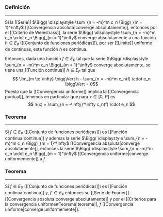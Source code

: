 ### Definición 
---
Si la [[Serie]] $\Bigg( \displaystyle \sum_{n = -m}^m c_n \Bigg)_{m = 1}^\infty$  [[Convergencia absoluta|converge absolutamente]], entonces por el [[Criterio de Weiestrass]], la serie $\Bigg( \displaystyle \sum_{n = -m}^m c_n \cdot  e_n \Bigg)_{m = 1}^\infty$ converge absolutamente a una función $h \in E_P$ ([[Conjunto de funciones periódicas]]), por ser [[Limite]] uniforme de continuas, esta función $h$ es continua. 

Entonces, dada una función $f \in E_P$ tal que la serie $\Bigg( \displaystyle \sum_{n = -m}^m c_n \Bigg)_{m = 1}^\infty$ converge absolutamente, se tiene una [[Función continua]] $h \in E_P$ tal que $$ \lim_{m \to \infty} \bigg\Vert h - \sum_{n = -m}^m c_n(f) \cdot e_n  \bigg\Vert = 0$$
Puesto que la [[Convergencia uniforme]] implica la [[Convergencia puntual]], tenemos en particular que para $x \in [0, ~P]$ es $$ h(x) = \sum_{n = -\infty}^\infty c_n(f) \cdot e_n $$
### Teorema
---
Si $f \in E_P$ ([[Conjunto de funciones periódicas]]) es [[Función continua|continua]] y ademas la serie $\Bigg( \displaystyle \sum_{n = -m}^m c_n \Bigg)_{m = 1}^\infty$ [[Convergencia absoluta|converge absolutamente]], entonces la serie $\Bigg( \displaystyle \sum_{n = -m}^m c_n \cdot  e_n \Bigg)_{m = 1}^\infty$ [[Convergencia uniforme|converge uniformemente]] a $f$.

### Teorema
---
Si $f \in E_P$ ([[Conjunto de funciones periódicas]]) es [[Función continua|continua]] y, $f' \in E_P$ entonces su [[Serie de Fourier]] [[Convergencia absoluta|converge absolutamente]] y por el [[Criterios para la convergencia uniforme#Teorema|teorema]], $f$ [[Convergencia uniforme|converge uniformemente]].